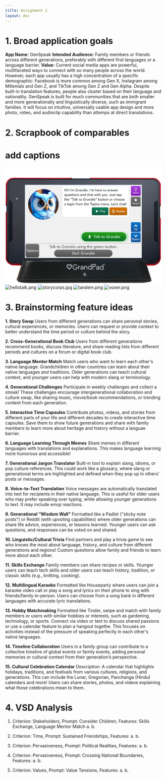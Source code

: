 ```yaml
---
title: Assignment 2
layout: doc
---
```


# 1. Broad application goals
**App Name:** GenSpeak
**Intended Audience:** Family members or friends across different generations, preferably with different first languages or a language barrier.
**Value:** Current social media apps are powerful, multifaceted ways to connect with so many people across the world. However, each app usually has a high concentration of a specific demographic: Facebook is more common among Gen X, Instagram among Millenials and Gen Z, and TikTok among Gen Z and Gen Alpha. Despite built-in translation features, people also cluster based on their language and nationality. GenSpeak is built for much communities that are both smaller and more generationally and linguistically diverse, such as immigrant families. It will focus on intuitive, universally usable app design and more photo, video, and audioclip capability than attemps at direct translations.

# 2. Scrapbook of comparables

# add captions
![grandpad.png](grandpad.png)
![hellotalk.png](../assets/scrapbook/hellotalk.png)
![storycorps.jpg](../assets/scrapbook/storycorps.jpg)
![tandem.png](../assets/scrapbook/tandem.png)
![voxer.png](../assets/scrapbook/voxer.png)

# 3. Brainstorming feature ideas

**1. Story Swap**
Users from different generations can share personal stories, cultural experiences, or memories. Users can request or provide context to better understand the time period or culture behind the story.

**2. Cross-Generational Book Club**
Users from different generations recommend books, discuss literature, and share reading lists from different periods and cultures on a forum or digital book club.

**3. Language Mentor Match**
Match users who want to learn each other's native language. Grandchildren in other countries can learn about their native languages and traditions. Older generations can teach cultural context, and younger users can help with modern slang or terminology.

**4. Generational Challenges**
Participate in weekly challenges and collect a streak! These challenges encourage intergenerational collaboration and culture swap, like sharing music, movie/book recommendations, or trending content from each generation.

**5. Interactive Time Capsules**
Contribute photos, videos, and stories from different parts of your life and different decades to create interactive time capsules. Save them to show future generations and share with family members to learn more about heritage and history without a languae barrier.

**6. Language Learning Through Memes**
Share memes in different languages with translations and explanations. This makes language learning more humorous and accessible!

**7. Generational Jargon Translator**
Built-in tool to explain slang, idioms, or pop culture references. This could work like a glossary, where slang or generational terms are highlighted and defined when they pop up in others' posts or messages.

**8. Voice-to-Text Translation**
Voice messages are automatically translated into text for recipients in their native language. This is useful for older users who may prefer speaking over typing, while allowing younger generations to text. It may include emoji reactions.

**9. Generational “Wisdom Wall”**
Formatted like a Padlet ("sticky note posts") or Reddit (with upvoting capabilities) where older generations can share life advice, experiences, or lessons learned. Younger users can ask questions, and responses can be voted on and shared.

**10. Linguistic/Cultural Trivia**
Find partners and play a trivia game to see who knows the most about language, history, and culture from different generations and regions! Custom questions allow family and friends to learn more about each other.

**11. Skills Exchange**
Family members can share recipes or skills. Younger users can teach tech skills and older users can teach history, tradition, or classic skills (e.g., knitting, cooking).

**12. Multilingual Karaoke**
Formatted like Houseparty where users can join a karaoke video call or play a song and lyrics on their phone to sing with friends/family in-person. Users can choose from a song bank in different languages with accurate lyric translations.

**13. Hobby Matchmaking**
Formatted like Tinder, swipe and match with family members or users with similar hobbies or interests, such as gardening, technology, or sports. Connect via video or text to discuss shared passions or use a calendar feature to plan a hangout togethe. This focuses on activities instead of the pressure of speaking perfectly in each other's native languages.

**14. Timeline Collaboration**
Users in a family group can contribute to a collective timeline of global events or family events, adding personal memories or cultural context from their generation’s perspective.

**15. Cultural Celebration Calendar**
Description: A calendar that highlights holidays, traditions, and festivals from various cultures, religions, and generations. This can include the Lunar, Gregorian, Panchanga (Hindu) calendars and more! Users can share stories, photos, and videos explaining what those celebrations mean to them.


# 4. VSD Analysis
1. Criterion: Stakeholders, Prompt: Consider Children, Features: Skills Exchange, Language Mentor Match
    a.
    b.

2. Criterion: Time, Prompt: Sustained Friendships, Features:
    a.
    b.

3. Criterion: Pervasiveness, Prompt: Political Realities, Features:
    a.
    b.

4. Criterion: Pervasiveness, Prompt: Crossing National Boundaries, Features:
    a.
    b.

5. Criterion: Values, Prompt: Value Tensions, Features:
    a.
    b.
